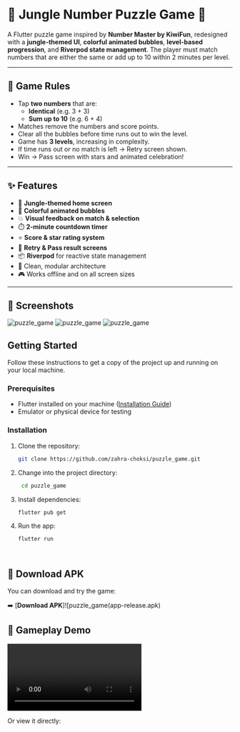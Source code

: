 # 🌿 Jungle Number Puzzle Game 🧩

A Flutter puzzle game inspired by **Number Master by KiwiFun**, redesigned with a **jungle-themed UI**, **colorful animated bubbles**, **level-based progression**, and **Riverpod state management**. The player must match numbers that are either the same or add up to 10 within 2 minutes per level.

---

## 🧠 Game Rules

- Tap **two numbers** that are:
  - **Identical** (e.g. 3 + 3)
  - **Sum up to 10** (e.g. 6 + 4)
- Matches remove the numbers and score points.
- Clear all the bubbles before time runs out to win the level.
- Game has **3 levels**, increasing in complexity.
- If time runs out or no match is left → Retry screen shown.
- Win → Pass screen with stars and animated celebration!

---

## ✨ Features

- 🌴 **Jungle-themed home screen**
- 🎨 **Colorful animated bubbles**
- 💥 **Visual feedback on match & selection**
- ⏱️ **2-minute countdown timer**
- ⭐ **Score & star rating system**
- 🔄 **Retry & Pass result screens**
- 📦 **Riverpod** for reactive state management
- 🧱 Clean, modular architecture
- 🎮 Works offline and on all screen sizes

---

## 📸 Screenshots
![puzzle_game](main_screen.jpg)    ![puzzle_game](pass.jpg)
![puzzle_game](fail.jpg)

## Getting Started

Follow these instructions to get a copy of the project up and running on your local machine.

### Prerequisites

- Flutter installed on your machine ([Installation Guide](https://flutter.dev/docs/get-started/install))
- Emulator or physical device for testing

### Installation

1. Clone the repository:

   ```bash
   git clone https://github.com/zahra-choksi/puzzle_game.git
2. Change into the project directory:

   ```bash
    cd puzzle_game
3. Install dependencies:

    ```bash
    flutter pub get
4. Run the app:

    ```bash
   flutter run




## 📲 Download APK

You can download and try the game:

➡️ [**Download APK**]![puzzle_game(app-release.apk)


## 🎥 Gameplay Demo

 ![puzzle_game](game.mp4)

Or view it directly:
   
    

